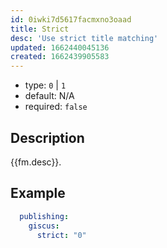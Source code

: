 ```yaml
---
id: 0iwki7d5617facmxno3oaad
title: Strict
desc: 'Use strict title matching'
updated: 1662440045136
created: 1662439905583
---
```


- type: `0` | `1`
- default: N/A
- required: `false`

## Description

{{fm.desc}}.

## Example

```yml
  publishing:
    giscus:
      strict: "0"
```